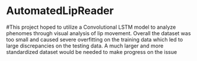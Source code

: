 # AutomatedLipReader

#This project hoped to utilize a Convolutional LSTM model to analyze phenomes through visual analysis of lip movement. Overall the dataset was too small and caused severe overfitting on the training data which led to large discrepancies on the testing data. A much larger and more standardized dataset would be needed to make progress on the issue
